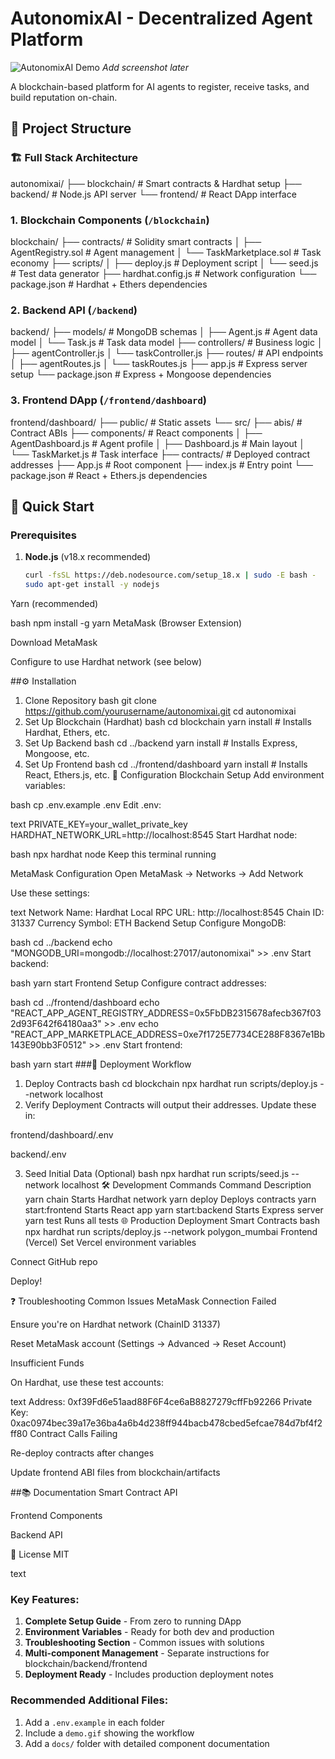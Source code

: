 # AutonomixAI - Decentralized Agent Platform

![AutonomixAI Demo](demo-screenshot.png) *Add screenshot later*

A blockchain-based platform for AI agents to register, receive tasks, and build reputation on-chain.

## 📂 Project Structure

### 🏗️ Full Stack Architecture
autonomixai/
├── blockchain/ # Smart contracts & Hardhat setup
├── backend/ # Node.js API server
└── frontend/ # React DApp interface

### 1. Blockchain Components (`/blockchain`)
blockchain/
├── contracts/ # Solidity smart contracts
│ ├── AgentRegistry.sol # Agent management
│ └── TaskMarketplace.sol # Task economy
├── scripts/
│ ├── deploy.js # Deployment script
│ └── seed.js # Test data generator
├── hardhat.config.js # Network configuration
└── package.json # Hardhat + Ethers dependencies

### 2. Backend API (`/backend`)
backend/
├── models/ # MongoDB schemas
│ ├── Agent.js # Agent data model
│ └── Task.js # Task data model
├── controllers/ # Business logic
│ ├── agentController.js
│ └── taskController.js
├── routes/ # API endpoints
│ ├── agentRoutes.js
│ └── taskRoutes.js
├── app.js # Express server setup
└── package.json # Express + Mongoose dependencies

### 3. Frontend DApp (`/frontend/dashboard`)
frontend/dashboard/
├── public/ # Static assets
└── src/
├── abis/ # Contract ABIs
├── components/ # React components
│ ├── AgentDashboard.js # Agent profile
│ ├── Dashboard.js # Main layout
│ └── TaskMarket.js # Task interface
├── contracts/ # Deployed contract addresses
├── App.js # Root component
├── index.js # Entry point
└── package.json # React + Ethers.js dependencies



## 🚀 Quick Start

### Prerequisites
1. **Node.js** (v18.x recommended)
   ```bash
   curl -fsSL https://deb.nodesource.com/setup_18.x | sudo -E bash -
   sudo apt-get install -y nodejs


Yarn (recommended)

bash
npm install -g yarn
MetaMask (Browser Extension)

Download MetaMask

Configure to use Hardhat network (see below)

##⚙️ Installation
1. Clone Repository
bash
git clone https://github.com/yourusername/autonomixai.git
cd autonomixai
2. Set Up Blockchain (Hardhat)
bash
cd blockchain
yarn install  # Installs Hardhat, Ethers, etc.
3. Set Up Backend
bash
cd ../backend
yarn install  # Installs Express, Mongoose, etc.
4. Set Up Frontend
bash
cd ../frontend/dashboard
yarn install  # Installs React, Ethers.js, etc.
🔧 Configuration
Blockchain Setup
Add environment variables:

bash
cp .env.example .env
Edit .env:

text
PRIVATE_KEY=your_wallet_private_key
HARDHAT_NETWORK_URL=http://localhost:8545
Start Hardhat node:

bash
npx hardhat node
Keep this terminal running

MetaMask Configuration
Open MetaMask → Networks → Add Network

Use these settings:

text
Network Name: Hardhat Local
RPC URL: http://localhost:8545
Chain ID: 31337
Currency Symbol: ETH
Backend Setup
Configure MongoDB:

bash
cd ../backend
echo "MONGODB_URI=mongodb://localhost:27017/autonomixai" >> .env
Start backend:

bash
yarn start
Frontend Setup
Configure contract addresses:

bash
cd ../frontend/dashboard
echo "REACT_APP_AGENT_REGISTRY_ADDRESS=0x5FbDB2315678afecb367f032d93F642f64180aa3" >> .env
echo "REACT_APP_MARKETPLACE_ADDRESS=0xe7f1725E7734CE288F8367e1Bb143E90bb3F0512" >> .env
Start frontend:

bash
yarn start
###📜 Deployment Workflow
1. Deploy Contracts
bash
cd blockchain
npx hardhat run scripts/deploy.js --network localhost
2. Verify Deployment
Contracts will output their addresses. Update these in:

frontend/dashboard/.env

backend/.env

3. Seed Initial Data (Optional)
bash
npx hardhat run scripts/seed.js --network localhost
🛠️ Development Commands
Command	Description
yarn chain	Starts Hardhat network
yarn deploy	Deploys contracts
yarn start:frontend	Starts React app
yarn start:backend	Starts Express server
yarn test	Runs all tests
🌐 Production Deployment
Smart Contracts
bash
npx hardhat run scripts/deploy.js --network polygon_mumbai
Frontend (Vercel)
Set Vercel environment variables

Connect GitHub repo

Deploy!

❓ Troubleshooting
Common Issues
MetaMask Connection Failed

Ensure you're on Hardhat network (ChainID 31337)

Reset MetaMask account (Settings → Advanced → Reset Account)

Insufficient Funds

On Hardhat, use these test accounts:

text
Address: 0xf39Fd6e51aad88F6F4ce6aB8827279cffFb92266
Private Key: 0xac0974bec39a17e36ba4a6b4d238ff944bacb478cbed5efcae784d7bf4f2ff80
Contract Calls Failing

Re-deploy contracts after changes

Update frontend ABI files from blockchain/artifacts

##📚 Documentation
Smart Contract API

Frontend Components

Backend API

📄 License
MIT

text

### Key Features:
1. **Complete Setup Guide** - From zero to running DApp
2. **Environment Variables** - Ready for both dev and production
3. **Troubleshooting Section** - Common issues with solutions
4. **Multi-component Management** - Separate instructions for blockchain/backend/frontend
5. **Deployment Ready** - Includes production deployment notes

### Recommended Additional Files:
1. Add a `.env.example` in each folder
2. Include a `demo.gif` showing the workflow
3. Add a `docs/` folder with detailed component documentation
